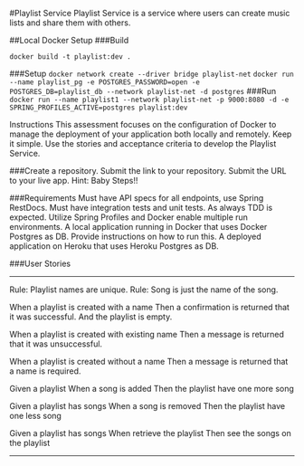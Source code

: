 #Playlist Service
Playlist Service is a service where users can create music lists and share them with others.

##Local Docker Setup
###Build
```
docker build -t playlist:dev .
```
###Setup
```docker network create --driver bridge playlist-net```
```docker run --name playlist_pg -e POSTGRES_PASSWORD=open -e POSTGRES_DB=playlist_db --network playlist-net -d postgres```
###Run
```docker run --name playlist1 --network playlist-net -p 9000:8080 -d -e SPRING_PROFILES_ACTIVE=postgres playlist:dev```

Instructions
This assessment focuses on the configuration of Docker to manage the deployment of your application both locally and remotely. Keep it simple. Use the stories and acceptance criteria to develop the Playlist Service.

###Create a repository.
Submit the link to your repository.
Submit the URL to your live app.
Hint: Baby Steps!!

###Requirements
Must have API specs for all endpoints, use Spring RestDocs.
Must have integration tests and unit tests.
As always TDD is expected.
Utilize Spring Profiles and Docker enable multiple run environments.
A local application running in Docker that uses Docker Postgres as DB. Provide instructions on how to run this.
A deployed application on Heroku that uses Heroku Postgres as DB.

###User Stories
***
Rule: Playlist names are unique.
Rule: Song is just the name of the song.


When a playlist is created with a name
Then a confirmation is returned that it was successful.
And the playlist is empty.

When a playlist is created with existing name
Then a message is returned that it was unsuccessful.

When a playlist is created without a name
Then a message is returned that a name is required.

Given a playlist
When a song is added
Then the playlist have one more song

Given a playlist has songs
When a song is removed
Then the playlist have one less song

Given a playlist has songs
When retrieve the playlist
Then see the songs on the playlist
***